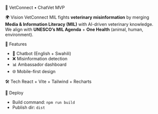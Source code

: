  🐾 VetConnect • ChatVet MVP

 🌍 Vision
VetConnect MIL fights **veterinary misinformation** by merging **Media & Information Literacy (MIL)** with AI-driven veterinary knowledge.  
We align with **UNESCO’s MIL Agenda** + **One Health** (animal, human, environment).

🚀 Features
- 🤖 Chatbot (English + Swahili)
- ❌ Misinformation detection
- 📊 Ambassador dashboard
- 🌐 Mobile-first design

 🛠️ Tech
React + Vite + Tailwind + Recharts

 🚀 Deploy
- Build command: `npm run build`
- Publish dir: `dist`
